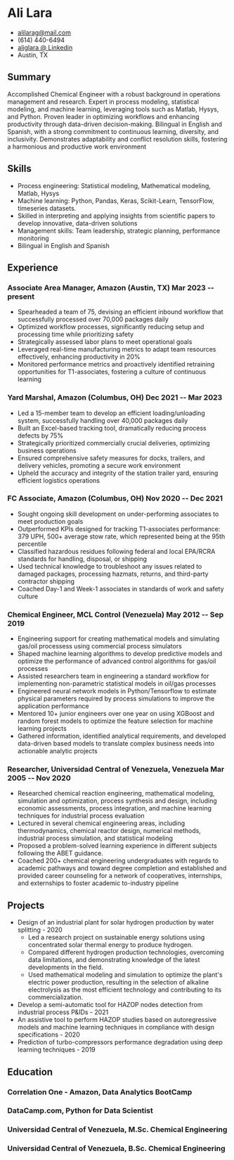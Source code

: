<!-- The (first) h1 will be used as the <title> of the HTML page -->
# Ali Lara

<!-- The unordered list immediately after the h1 will be formatted on a single
line. It is intended to be used for contact details -->
- <alilarag@mail.com>
- (614) 440-6494
- [aliglara @ Linkedin](https://www.linkedin.com/in/aliglara)
- Austin, TX

## Summary
<!-- The paragraph after the h1 and ul and before the first h2 is optional. It
is intended to be used for a short summary. -->
Accomplished Chemical Engineer with a robust background in operations management and research. Expert in process modeling, statistical modeling, and machine learning, leveraging tools such as Matlab, Hysys, and Python. Proven leader in optimizing workflows and enhancing productivity through data-driven decision-making. Bilingual in English and Spanish, with a strong commitment to continuous learning, diversity, and inclusivity. Demonstrates adaptability and conflict resolution skills, fostering a harmonious and productive work environment

## Skills

- Process engineering: Statistical modeling, Mathematical modeling, Matlab, Hysys
- Machine learning: Python, Pandas, Keras, Scikit-Learn, TensorFlow, timeseries datasets.
- Skilled in interpreting and applying insights from scientific papers to develop innovative, data-driven solutions
- Management skills: Team leadership, strategic planning, performance monitoring
- Bilingual in English and Spanish

## Experience

<!-- You have to wrap the "left" and "right" half of these headings in spans by
hand -->
### <span>Associate Area Manager, Amazon (Austin, TX)</span> <span>Mar 2023 -- present</span>

- Spearheaded a team of 75, devising an efficient inbound workflow that successfully processed over 70,000 packages daily
- Optimized workflow processes, significantly reducing setup and processing time while prioritizing safety
- Strategically assessed labor plans to meet operational goals
- Leveraged real-time manufacturing metrics to adapt team resources effectively, enhancing productivity in 20%
- Monitored performance metrics and proactively identified retraining opportunities for T1-associates, fostering a culture of continuous learning

### <span>Yard Marshal, Amazon (Columbus, OH)</span> <span>Dec 2021 -- Mar 2023</span>

- Led a 15-member team to develop an efficient loading/unloading system, successfully handling over 40,000 packages daily
- Built an Excel-based tracking tool, dramatically reducing process defects by 75%
- Strategically prioritized commercially crucial deliveries, optimizing business operations
- Ensured comprehensive safety measures for docks, trailers, and delivery vehicles, promoting a secure work environment
- Upheld the accuracy and integrity of the station trailer yard, ensuring efficient logistics operations

### <span>FC Associate, Amazon (Columbus, OH)</span> <span>Nov 2020 -- Dec 2021</span>

- Sought ongoing skill development on under-performing associates to meet production goals
- Outperformed KPIs designed for tracking T1-associates performance: 379 UPH, 500+ average stow rate, which represented being at the 95th percentile
- Classified hazardous residues following federal and local EPA/RCRA standards for handling, disposal, or shipping
- Used technical knowledge to troubleshoot any issues related to damaged packages, processing hazmats, returns, and third-party contractor shipping
- Coached Day-1 and Week-1 associates in standards of work and safety culture

### <span>Chemical Engineer, MCL Control (Venezuela)</span> <span>May 2012 -- Sep 2019</span>

<!-- Global movement of free coding clubs for young people. -->
- Engineering support for creating mathematical models and simulating gas/oil processess using commercial process simulators
- Shaped machine learning algorithms to develop predictive models and optimize the performance of advanced control algorithms for gas/oil processes
- Assisted researchers team in engineering a standard workflow for implementing non-parametric statistical models in oil/gas processes
- Engineered neural network models in Python/Tensorflow to estimate physical parameters required by process simulations to improve the application performance
- Mentored 10+ junior engineers over one year on using XGBoost and random forest models to optimize the feature selection for machine learning projects
- Gathered information, identified analytical requirements, and developed data-driven based models to translate complex business needs into actionable analytic projects

### <span>Researcher, Universidad Central of Venezuela, Venezuela</span> <span>Mar 2005 -- Nov 2020</span>

- Researched chemical reaction engineering, mathematical modeling, simulation and optimization, process synthesis and design, including economic assessments, process integration, and machine learning techniques for industrial process evaluation
- Lectured in several chemical engineering areas, including thermodynamics, chemical reactor design, numerical methods, industrial process simulation, and statistical modeling
- Proposed a problem-solved learning experience in different subjects following the ABET guidance.
- Coached 200+ chemical engineering undergraduates with regards to academic pathways and toward degree completion and established and provided career counseling for a network of cooperatives, internships, and externships to foster academic to-industry pipeline

## Projects

- Design of an industrial plant for solar hydrogen production by water splitting - 2020
  - Led a research project on sustainable energy solutions using concentrated solar thermal energy to produce hydrogen.
  - Compared different hydrogen production technologies, overcoming data limitations, and demonstrating knowledge of the latest developments in the field.
  - Used mathematical modeling and simulation to optimize the plant's electric power production, resulting in the selection of alkaline electrolysis as the most efficient technology and contributing to its commercialization.
- Develop a semi-automatic tool for HAZOP nodes detection from industrial process P&IDs - 2021
- An assistive tool to perform HAZOP studies based on autoregressive models and machine learning techniques in compliance with design specifications - 2020
- Prediction of turbo-compressors performance degradation using deep learning techniques - 2019

## Education

### <span>Correlation One - Amazon, Data Analytics BootCamp</span>

### <span>DataCamp.com, Python for Data Scientist</span>

### <span>Universidad Central of Venezuela, M.Sc. Chemical Engineering</span>

### <span>Universidad Central of Venezuela, B.Sc. Chemical Engineering</span>

<!-- - GPA 4.0
  - DB1101 - Basic SQL
  - CS2011 - Java Introduction -->